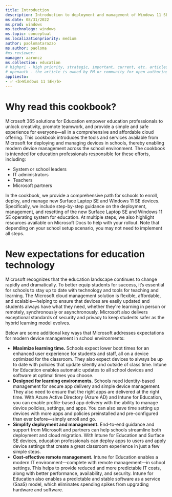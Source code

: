 ```yaml
---
title: Introduction
description: Introduction to deployment and management of Windows 11 SE in education environments
ms.date: 08/31/2022
ms.prod: windows
ms.technology: windows
ms.topic: conceptual
ms.localizationpriority: medium
author: paolomatarazzo
ms.author: paoloma
#ms.reviewer: 
manager: aaroncz
ms.collection: education
# highpri - high priority, strategic, important, current, etc. articles
# openauth - the article is owned by PM or community for open authoring
appliesto:
- ✅ <b>Windows 11 SE</b>
---
```


# Why read this cookbook?

Microsoft 365 solutions for Education empower education professionals to unlock creativity, promote teamwork, and provide a simple and safe experience for everyone—all in a comprehensive and affordable cloud offering. This cookbook introduces the tools and services available from Microsoft for deploying and managing devices in schools, thereby enabling modern device management across the school environment. The cookbook is intended for education professionals responsible for these efforts, including:  
- System or school leaders
- IT administrators
- Teachers
- Microsoft partners

In the cookbook, we provide a comprehensive path for schools to enroll, deploy, and manage new Surface Laptop SE and Windows 11 SE devices. Specifically, we include step-by-step guidance on the deployment, management, and resetting of the new Surface Laptop SE and Windows 11 SE operating system for education. At multiple steps, we also highlight resources available on Microsoft Docs to help with your rollout. Note that depending on your school setup scenario, you may not need to implement all steps.

# New expectations for education technology

Microsoft recognizes that the education landscape continues to change rapidly and dramatically. To better equip students for success, it’s essential for schools to stay up to date with technology and tools for teaching and learning. The Microsoft cloud management solution is flexible, affordable, and scalable—helping to ensure that devices are easily updated and students always have what they need, whether they're learning in person or remotely, synchronously or asynchronously. Microsoft also delivers exceptional standards of security and privacy to keep students safer as the hybrid learning model evolves. 

Below are some additional key ways that Microsoft addresses expectations for modern device management in school environments:

- **Maximize learning time.** Schools expect lower boot times for an enhanced user experience for students and staff, all on a device optimized for the classroom. They also expect devices to always be up to date with policies that update silently and outside of class time. Intune for Education enables automatic updates to all school devices and software at optimal times you choose. 
- **Designed for learning environments.** Schools need identity-based management for secure app delivery and simple device management. They also need to ensure that the right apps are delivered at the right time. With Azure Active Directory (Azure AD) and Intune for Education, you can enable profile-based app delivery with the ability to manage device policies, settings, and apps. You can also save time setting up devices with more apps and policies preinstalled and pre-configured than ever before—simply enroll and go.
- **Simplify deployment and management.** End-to-end guidance and support from Microsoft and partners can help schools streamline both deployment and cloud migration. With Intune for Education and Surface SE devices, education professionals can deploy apps to users and apply device settings that create a great classroom experience in just a few simple steps.
- **Cost-effective remote management.** Intune for Education enables a modern IT environment—complete with remote management—in school settings. This helps to provide reduced and more predictable IT costs, along with better performance, availability, and security. Intune for Education also enables a predictable and stable software as a service (SaaS) model, which eliminates spending spikes from upgrading hardware and software.